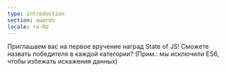 ```yaml
---
type: introduction
section: awards
locale: ru-RU
---
```


Приглашаем вас на первое вручение наград State of JS! Сможете назвать победителя в каждой категории? <span class="note">(Прим.:
мы исключили ES6, чтобы избежать искажения данных)</span>
